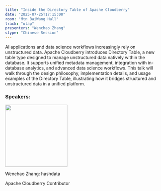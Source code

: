 ```yaml
---
title: "Inside the Directory Table of Apache Cloudberry"
date: "2025-07-25T17:15:00"
room: "Mtn BaiWang Hall"
track: "olap"
presenters: "Wenchao Zhang"
stype: "Chinese Session"
---
```


AI applications and data science workflows increasingly rely on unstructured data. Apache Cloudberry introduces Directory Table, a new table type designed to manage unstructured data natively within the database. It supports unified metadata management, integration with in-database analytics, and advanced data science workflows. 
This talk will walk through the design philosophy, implementation details, and usage examples of the Directory Table, illustrating how it bridges structured and unstructured data in a unified platform.

### Speakers:


<img src="https://sessionize.com/image/a72a-400o400o1-NpCuSMPa2rdsNHkRxdKFpB.jpg" width="200" /><br/>

Wenchao Zhang: hashdata

Apache Cloudberry Contributor